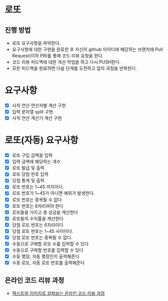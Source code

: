 # 로또

## 진행 방법

* 로또 요구사항을 파악한다.
* 요구사항에 대한 구현을 완료한 후 자신의 github 아이디에 해당하는 브랜치에 Pull Request(이하 PR)를 통해 코드 리뷰 요청을 한다.
* 코드 리뷰 피드백에 대한 개선 작업을 하고 다시 PUSH한다.
* 모든 피드백을 완료하면 다음 단계를 도전하고 앞의 과정을 반복한다.

# 요구사항

- [x] 사칙 연산 연산자별 계산 구현
- [x] 입력 문자열 split 구현
- [x] 사칙 연산 계산기 계산 구현

# 로또(자동) 요구사항

- [x] 로또 구입 금액을 입력
- [x] 입력 금액에 해당하는 개수
- [x] 로또 발급 및 출력
- [x] 로또 당첨 번호 입력
- [x] 당첨 통계 및 출력
- [x] 로또 번호는 1~45 까지이다.
- [x] 로또 번호가 1~45가 아니면 예외가 발생한다.
- [x] 로또 번호는 중복될 수 없다
- [x] 로또 번호는 6자리여야 한다
- [x] 로또들을 가지고 총 상금을 계산한다
- [x] 로또들의 수익률을 계산한다
- [x] 당첨 로또 번호는 6자리이다
- [x] 당첨 로또 번호는 1~45 사이이다.
- [x] 당첨 로또 번호는 중복될 수 없다.
- [x] 수동으로 구매할 로또 수를 입력할 수 있다
- [x] 수동으로 구매할 번호를 입력할 수 있다
- [x] 수동 몇장, 자동 몇장인지 출력해준다
- [x] 수동 로또, 자동 로또 번호를 출력해준다

## 온라인 코드 리뷰 과정

* [텍스트와 이미지로 살펴보는 온라인 코드 리뷰 과정](https://github.com/next-step/nextstep-docs/tree/master/codereview)
